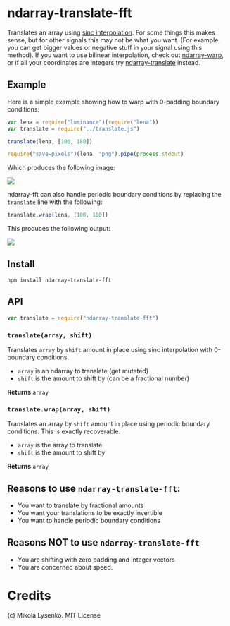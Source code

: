 ndarray-translate-fft
=====================
Translates an array using [sinc interpolation](http://en.wikipedia.org/wiki/Whittaker%E2%80%93Shannon_interpolation_formula).  For some things this makes sense, but for other signals this may not be what you want.  (For example, you can get bigger values or negative stuff in your signal using this method).  If you want to use bilinear interpolation, check out [ndarray-warp](https://github.com/mikolalysenko/ndarray-warp), or if all your coordinates are integers try [ndarray-translate](https://github.com/mikolalysenko/ndarray-translate) instead.

## Example

Here is a simple example showing how to warp with 0-padding boundary conditions:

```javascript
var lena = require("luminance")(require("lena"))
var translate = require("../translate.js")

translate(lena, [100, 180])

require("save-pixels")(lena, "png").pipe(process.stdout)
```

Which produces the following image:

<img src="https://raw.github.com/mikolalysenko/ndarray-translate-fft/master/example/zero.png">

ndarray-fft can also handle periodic boundary conditions by replacing the `translate` line with the following:

```javascript
translate.wrap(lena, [100, 180])
```

This produces the following output:

<img src="https://raw.github.com/mikolalysenko/ndarray-translate-fft/master/example/wrap.png"></img>

## Install

    npm install ndarray-translate-fft
    
## API

```javascript
var translate = require("ndarray-translate-fft")
```

### `translate(array, shift)`
Translates `array` by `shift` amount in place using sinc interpolation with 0-boundary conditions.

* `array` is an ndarray to translate (get mutated)
* `shift` is the amount to shift by (can be a fractional number)

**Returns** `array`

### `translate.wrap(array, shift)`
Translates an array by `shift` amount in place using periodic boundary conditions.  This is exactly recoverable.

* `array` is the array to translate
* `shift` is the amount to shift by

**Returns** `array`


## Reasons to use `ndarray-translate-fft`:

* You want to translate by fractional amounts
* You want your translations to be exactly invertible
* You want to handle periodic boundary conditions

## Reasons NOT to use `ndarray-translate-fft`

* You are shifting with zero padding and integer vectors
* You are concerned about speed.

# Credits
(c) Mikola Lysenko. MIT License